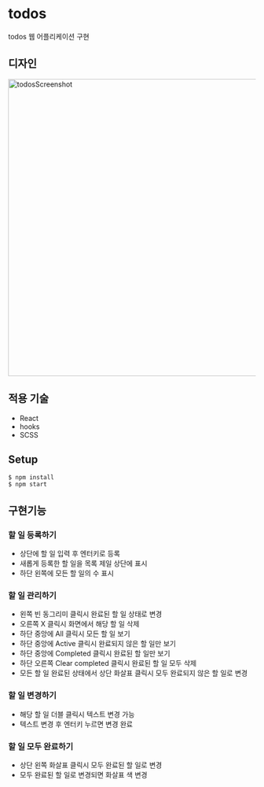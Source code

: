 # todos

todos 웹 어플리케이션 구현

## 디자인

<img width="604" alt="todosScreenshot" src="https://user-images.githubusercontent.com/68100358/104086486-cc8af780-529b-11eb-848f-b193aa5f8feb.png">

## 적용 기술

- React
- hooks
- SCSS

## Setup

```
$ npm install
$ npm start
```

## 구현기능

### 할 일 등록하기

- 상단에 할 일 입력 후 엔터키로 등록
- 새롭게 등록한 할 일을 목록 제일 상단에 표시
- 하단 왼쪽에 모든 할 일의 수 표시

### 할 일 관리하기

- 왼쪽 빈 동그리미 클릭시 완료된 할 일 상태로 변경
- 오른쪽 X 클릭시 화면에서 해당 할 일 삭제
- 하단 중앙에 All 클릭시 모든 할 일 보기
- 하단 중앙에 Active 클릭시 완료되지 않은 할 일만 보기
- 하단 중앙에 Completed 클릭시 완료된 할 일만 보기
- 하단 오른쪽 Clear completed 클릭시 완료된 할 일 모두 삭제
- 모든 할 일 완료된 상태에서 상단 화살표 클릭시 모두 완료되지 않은 할 일로 변경

### 할 일 변경하기

- 해당 할 일 더블 클릭시 텍스트 변경 가능
- 텍스트 변경 후 엔터키 누르면 변경 완료

### 할 일 모두 완료하기

- 상단 왼쪽 화살표 클릭시 모두 완료된 할 일로 변경
- 모두 완료된 할 일로 변경되면 화살표 색 변경
